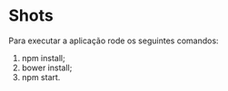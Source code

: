 # Shots

Para executar a aplicação rode os seguintes comandos:
1) npm install;
2) bower install;
3) npm start.
